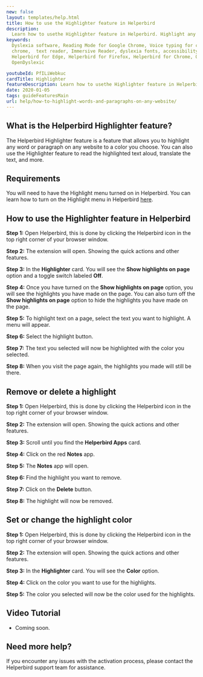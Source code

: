 ```yaml
---
new: false
layout: templates/help.html
title: How to use the Highlighter feature in Helperbird
description:
  Learn how to usethe Highlighter feature in Helperbird. Highlight any word or paragraph on any website.
keywords:
  Dyslexia software, Reading Mode for Google Chrome, Voice typing for chrome, Text to speech for
  chrome,  text reader, Immersive Reader, dyslexia fonts, accessibility software, dyslexia software,
  Helperbird for Edge, Helperbird for Firefox, Helperbird for Chrome, Opendyslexic for Chrome,
  OpenDyslexic

youtubeId: PfILiWebkuc
cardTitle: Highlighter
featureDescription: Learn how to usethe Highlighter feature in Helperbird. Highlight any word or paragraph on any website.
date: 2020-01-05
tags: guideFeaturesMain
url: help/how-to-highlight-words-and-paragraphs-on-any-website/
---
```



## What is the Helperbird Highlighter feature?

The Helperbird Highlighter feature is a feature that allows you to highlight any word or paragraph on any website to a color you choose. You can also use the Highlighter feature to read the highlighted text aloud, translate the text, and more.


## Requirements

You will need to have the Highlight menu turned on in Helperbird. You can learn how to turn on the Highlight menu in Helperbird [here](/help/how-to-use-the-highlight-menu-in-helperbird/).


## How to use the Highlighter feature in Helperbird

**Step 1:** Open Helperbird, this is done by clicking the Helperbird icon in the top right corner of your browser window.

**Step 2:** The extension will open. Showing the quick actions and other features.

**Step 3:** In the **Highlighter** card. You will see the **Show highlights on page** option and a toggle switch labeled **Off**.

**Step 4:** Once you have turned on the **Show highlights on page** option, you will see the highlights you have made on the page. You can also turn off the **Show highlights on page** option to hide the highlights you have made on the page.

**Step 5:** To highlight text on a page, select the text you want to highlight. A menu will appear.

**Step 6:** Select the highlight button.

**Step 7:** The text you selected will now be highlighted with the color you selected.

**Step 8:** When you visit the page again, the highlights you made will still be there.




## Remove or delete a highlight

**Step 1:** Open Helperbird, this is done by clicking the Helperbird icon in the top right corner of your browser window.

**Step 2:** The extension will open. Showing the quick actions and other features.

**Step 3:** Scroll until you find the **Helperbird Apps** card.

**Step 4:** Click on the red **Notes** app.

**Step 5:** The **Notes** app will open.

**Step 6:** Find the highlight you want to remove.

**Step 7:** Click on the **Delete** button.

**Step 8:** The highlight will now be removed.



## Set or change the highlight color

**Step 1:** Open Helperbird, this is done by clicking the Helperbird icon in the top right corner of your browser window.

**Step 2:** The extension will open. Showing the quick actions and other features.

**Step 3:** In the **Highlighter** card. You will see the **Color** option.

**Step 4:** Click on the color you want to use for the highlights.

**Step 5:** The color you selected will now be the color used for the highlights.




## Video Tutorial

- Coming soon.



## Need more help?

If you encounter any issues with the activation process, please contact the Helperbird support team for assistance.



